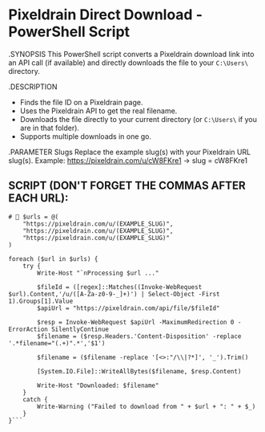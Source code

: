 # Pixeldrain Direct Download - PowerShell Script

.SYNOPSIS
This PowerShell script converts a Pixeldrain download link into an API call (if available)
and directly downloads the file to your `C:\Users\` directory.

.DESCRIPTION
- Finds the file ID on a Pixeldrain page.
- Uses the Pixeldrain API to get the real filename.
- Downloads the file directly to your current directory (or `C:\Users\` if you are in that folder).
- Supports multiple downloads in one go.

.PARAMETER Slugs
Replace the example slug(s) with your Pixeldrain URL slug(s). Example:
https://pixeldrain.com/u/cW8FKre1 → slug = cW8FKre1



## SCRIPT (DON'T FORGET THE COMMAS AFTER EACH URL):

```
# 🔴 $urls = @(
    "https://pixeldrain.com/u/(EXAMPLE_SLUG)",
    "https://pixeldrain.com/u/(EXAMPLE_SLUG)",
    "https://pixeldrain.com/u/(EXAMPLE_SLUG)"
)

foreach ($url in $urls) {
    try {
        Write-Host "`nProcessing $url ..."

        $fileId = ([regex]::Matches((Invoke-WebRequest $url).Content,'/u/([A-Za-z0-9-_]+)') | Select-Object -First 1).Groups[1].Value
        $apiUrl = "https://pixeldrain.com/api/file/$fileId"

        $resp = Invoke-WebRequest $apiUrl -MaximumRedirection 0 -ErrorAction SilentlyContinue
        $filename = ($resp.Headers.'Content-Disposition' -replace '.*filename="(.+)".*','$1')

        $filename = ($filename -replace '[<>:"/\\|?*]', '_').Trim()

        [System.IO.File]::WriteAllBytes($filename, $resp.Content)

        Write-Host "Downloaded: $filename"
    }
    catch {
        Write-Warning ("Failed to download from " + $url + ": " + $_)
    }
}```

